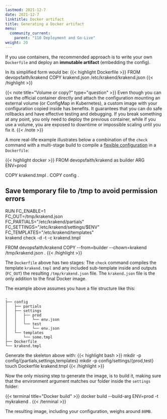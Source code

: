 ```yaml
---
lastmod: 2021-12-7
date: 2021-12-7
linktitle: Docker artifact
title: Generating a Docker artifact
menu:
  community_current:
    parent: "110 Deployment and Go-Live"
weight: 20
---
```


If you use containers, the recommended approach is to write your own `Dockerfile` and deploy an **immutable artifact** (embedding the config).

In its simplified form would be:
{{< highlight Dockerfile >}}
FROM devopsfaith/krakend
COPY krakend.json /etc/krakend/krakend.json
{{< /highlight >}}

{{< note title="Volume or copy?" type="question" >}}
Even though you can use the official container directly and attach the configuration mounting an external volume (or ConfigMap in Kubernetes), a custom image with your configuration copied inside has benefits. It guarantees that you can do safe rollbacks and have effective testing and debugging. If you break something at any point, you only need to deploy the previous container, while if you use a volume, you are exposed to downtime or impossible scaling until you fix it.
{{< /note >}}

A more real-life example illustrates below a combination of the `check` command with a multi-stage build to compile a [flexible configuration](/docs/configuration/flexible-config/) in a `Dockerfile`:

{{< highlight docker >}}
FROM devopsfaith/krakend as builder
ARG ENV=prod

COPY krakend.tmpl .
COPY config .

## Save temporary file to /tmp to avoid permission errors
RUN FC_ENABLE=1 \
    FC_OUT=/tmp/krakend.json \
    FC_PARTIALS="/etc/krakend/partials" \
    FC_SETTINGS="/etc/krakend/settings/$ENV" \
    FC_TEMPLATES="/etc/krakend/templates" \
    krakend check -d -t -c krakend.tmpl

FROM devopsfaith/krakend
COPY --from=builder --chown=krakend /tmp/krakend.json .
{{< /highlight >}}

The `Dockerfile` above has two stages:
 The `check` command compiles the template `krakend.tmpl` and any included sub-template inside and outputs (`FC_OUT`) the resulting `/tmp/krakend.json` file.
The `krakend.json` file is the only addition to the final Docker image.

The example above assumes you have a file structure like this:

    .
    ├── config
    │   ├── partials
    │   ├── settings
    │   │   ├── prod
    │   │   │   └── env.json
    │   │   └── test
    │   │       └── env.json
    │   └── templates
    │       └── some.tmpl
    ├── Dockerfile
    └── krakend.tmpl

Generate the skeleton above with:
{{< highlight bash >}}
mkdir -p config/{partials,settings,templates}
mkdir -p config/settings/{prod,test}
touch Dockerfile krakend.tmpl
{{< /highlight >}}

Now the only missing step to generate the image, is to build it, making sure that the environment argument matches our folder inside the `settings` folder:

{{< terminal title="Docker build" >}}
docker build --build-arg ENV=prod -t mykrakend .
{{< /terminal >}}

The resulting image, including your configuration, weighs around `80MB`.